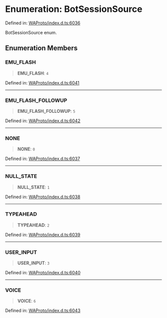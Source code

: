# Enumeration: BotSessionSource

Defined in: [WAProto/index.d.ts:6036](https://github.com/Fokusdotid/Baileys/blob/6a8e2076fa4119b2d5152250d579a4fbed394533/WAProto/index.d.ts#L6036)

BotSessionSource enum.

## Enumeration Members

### EMU\_FLASH

> **EMU\_FLASH**: `4`

Defined in: [WAProto/index.d.ts:6041](https://github.com/Fokusdotid/Baileys/blob/6a8e2076fa4119b2d5152250d579a4fbed394533/WAProto/index.d.ts#L6041)

***

### EMU\_FLASH\_FOLLOWUP

> **EMU\_FLASH\_FOLLOWUP**: `5`

Defined in: [WAProto/index.d.ts:6042](https://github.com/Fokusdotid/Baileys/blob/6a8e2076fa4119b2d5152250d579a4fbed394533/WAProto/index.d.ts#L6042)

***

### NONE

> **NONE**: `0`

Defined in: [WAProto/index.d.ts:6037](https://github.com/Fokusdotid/Baileys/blob/6a8e2076fa4119b2d5152250d579a4fbed394533/WAProto/index.d.ts#L6037)

***

### NULL\_STATE

> **NULL\_STATE**: `1`

Defined in: [WAProto/index.d.ts:6038](https://github.com/Fokusdotid/Baileys/blob/6a8e2076fa4119b2d5152250d579a4fbed394533/WAProto/index.d.ts#L6038)

***

### TYPEAHEAD

> **TYPEAHEAD**: `2`

Defined in: [WAProto/index.d.ts:6039](https://github.com/Fokusdotid/Baileys/blob/6a8e2076fa4119b2d5152250d579a4fbed394533/WAProto/index.d.ts#L6039)

***

### USER\_INPUT

> **USER\_INPUT**: `3`

Defined in: [WAProto/index.d.ts:6040](https://github.com/Fokusdotid/Baileys/blob/6a8e2076fa4119b2d5152250d579a4fbed394533/WAProto/index.d.ts#L6040)

***

### VOICE

> **VOICE**: `6`

Defined in: [WAProto/index.d.ts:6043](https://github.com/Fokusdotid/Baileys/blob/6a8e2076fa4119b2d5152250d579a4fbed394533/WAProto/index.d.ts#L6043)
